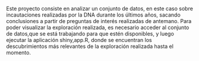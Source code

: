 Este proyecto consiste en analizar un conjunto de datos, en este caso sobre incautaciones realizadas por la DNA durante los últimos años, sacando conclusiones a partir de preguntas de interés realizadas de antemano. Para poder visualizar la exploración realizada, es necesario acceder al conjunto de datos,que se está trabajando para que estén disponibles, y luego ejecutar la aplicación shiny,app.R, donde se encuentran los descubrimientos más relevantes de la exploración realizada hasta el momento. 
